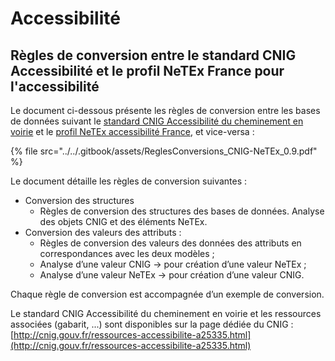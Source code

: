 # Accessibilité

## Règles de conversion entre le standard CNIG Accessibilité et le profil NeTEx France pour l'accessibilité

Le document ci-dessous présente les règles de conversion entre les bases de données suivant le [standard CNIG Accessibilité du cheminement en voirie](http://cnig.gouv.fr/IMG/documents\_wordpress/2022/05/220504\_Standard\_CNIG\_Accessibilite\_v2022-05.pdf) et le [profil NeTEx accessibilité France](https://normes.transport.data.gouv.fr/normes/netex/accessibilit%C3%A9/), et vice-versa :&#x20;

{% file src="../../.gitbook/assets/ReglesConversions_CNIG-NeTEx_0.9.pdf" %}

Le document détaille les règles de conversion suivantes :&#x20;

* Conversion des structures
  * Règles de conversion des structures des bases de données. Analyse des objets CNIG et des éléments NeTEx.
* Conversion des valeurs des attributs :&#x20;
  * Règles de conversion des valeurs des données des attributs en correspondances avec les deux modèles ;
  * Analyse d’une valeur CNIG → pour création d’une valeur NeTEx ;
  * Analyse d’une valeur NeTEx → pour création d’une valeur CNIG.

Chaque règle de conversion est accompagnée d’un exemple de conversion.

Le standard CNIG Accessibilité du cheminement en voirie et les ressources associées (gabarit, ...) sont disponibles sur la page dédiée du CNIG :\
[http://cnig.gouv.fr/ressources-accessibilite-a25335.html](http://cnig.gouv.fr/ressources-accessibilite-a25335.html)
